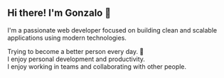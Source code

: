 ## Hi there! I'm Gonzalo 👋


I'm a passionate web developer focused on building clean and scalable applications using modern technologies.

Trying to become a better person every day. 🌿
</br>
I enjoy personal development and productivity.
</br>
I enjoy working in teams and collaborating with other people.
</br>

<!--
**GonzaloM22/GonzaloM22** is a ✨ _special_ ✨ repository because its `README.md` (this file) appears on your GitHub profile.

Here are some ideas to get you started:

- 🔭 I’m currently working on ...
- 🌱 I’m currently learning ...
- 👯 I’m looking to collaborate on ...
- 🤔 I’m looking for help with ...
- 💬 Ask me about ...
- 📫 How to reach me: ...
- 😄 Pronouns: ...
- ⚡ Fun fact: ...
-->
